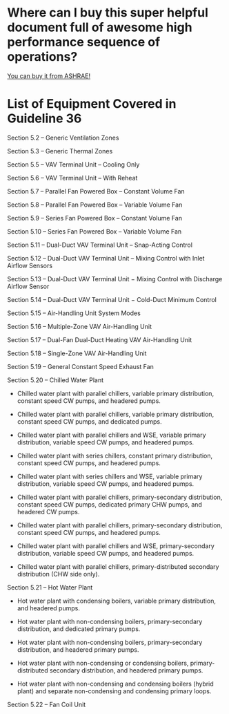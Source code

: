 # Where can I buy this super helpful document full of awesome high performance sequence of operations? 

[You can buy it from ASHRAE!](https://store.accuristech.com/ashrae/standards/guideline-36-2021-high-performance-sequences-of-operation-for-hvac-systems?product_id=2229690)

# List of Equipment Covered in Guideline 36

Section 5.2 – Generic Ventilation Zones

Section 5.3 – Generic Thermal Zones

Section 5.5 – VAV Terminal Unit – Cooling Only

Section 5.6 – VAV Terminal Unit – With Reheat

Section 5.7 – Parallel Fan Powered Box – Constant Volume Fan

Section 5.8 – Parallel Fan Powered Box – Variable Volume Fan

Section 5.9 – Series Fan Powered Box – Constant Volume Fan

Section 5.10 – Series Fan Powered Box – Variable Volume Fan

Section 5.11 – Dual-Duct VAV Terminal Unit – Snap-Acting Control

Section 5.12 – Dual-Duct VAV Terminal Unit – Mixing Control with Inlet Airflow Sensors

Section 5.13 – Dual-Duct VAV Terminal Unit − Mixing Control with Discharge Airflow Sensor 

Section 5.14 – Dual-Duct VAV Terminal Unit − Cold-Duct Minimum Control

Section 5.15 – Air-Handling Unit System Modes

Section 5.16 – Multiple-Zone VAV Air-Handling Unit

Section 5.17 – Dual-Fan Dual-Duct Heating VAV Air-Handling Unit

Section 5.18 – Single-Zone VAV Air-Handling Unit 

Section 5.19 – General Constant Speed Exhaust Fan 

Section 5.20 – Chilled Water Plant 

 - Chilled water plant with parallel chillers, variable primary distribution, constant speed CW pumps, and headered pumps. 

 - Chilled water plant with parallel chillers, variable primary distribution, constant speed CW pumps, and dedicated pumps. 
 
 - Chilled water plant with parallel chillers and WSE, variable primary distribution, variable speed CW pumps, and headered pumps. 

 - Chilled water plant with series chillers, constant primary distribution, constant speed CW pumps, and headered pumps. 

 - Chilled water plant with series chillers and WSE, variable primary distribution, variable speed CW pumps, and headered pumps. 

 - Chilled water plant with parallel chillers, primary-secondary distribution, constant speed CW pumps, dedicated primary CHW pumps, and headered CW pumps. 

 - Chilled water plant with parallel chillers, primary-secondary distribution, constant speed CW pumps, and headered pumps. 

 - Chilled water plant with parallel chillers and WSE, primary-secondary distribution, variable speed CW pumps, and headered pumps. 

- Chilled water plant with parallel chillers, primary-distributed secondary distribution (CHW side only). 

Section 5.21 – Hot Water Plant 

- Hot water plant with condensing boilers, variable primary distribution, and headered pumps. 

- Hot water plant with non-condensing boilers, primary-secondary distribution, and dedicated primary pumps. 

- Hot water plant with non-condensing boilers, primary-secondary distribution, and headered primary pumps. 

- Hot water plant with non-condensing or condensing boilers, primary-distributed secondary distribution, and headered primary pumps. 

- Hot water plant with non-condensing and condensing boilers (hybrid plant) and separate non-condensing and condensing primary loops. 



Section 5.22 – Fan Coil Unit
